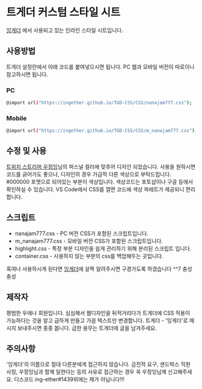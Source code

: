 # 트게더 커스텀 스타일 시트
[잉게더](http://tgd.kr/nanajam777) 에서 사용되고 있는 인라인 스타일 시트입니다.

## 사용방법
트게더 설정란에서 아래 코드를 붙여넣으시면 됩니다. PC 웹과 모바일 버전이 따로이니 참고하시면 됩니다.

### PC
```sh
@import url("https://ingether.github.io/TGD-CSS/CSS/nanajam777.css");
```

### Mobile
```sh
@import url("https://ingether.github.io/TGD-CSS/CSS/m_nanajam777.css");
```

## 수정 및 사용
[트위치 스트리머 우정잉](http://twitch.tv/nanajam777)님의 퍼스널 컬러에 맞추어 디자인 되었습니다. 사용을 원하시면 코드를 긁어가도 좋으나, 디자인의 경우 가급적 다른 색상으로 부탁드립니다. #000000 포맷으로 되어있는 부분이 색상입니다. 색상코드는 포토샵이나 구글 등에서 확인하실 수 있습니다. VS Code에서 CSS를 열면 코드에 색상 파레트가 제공되니 편리합니다.

## 스크립트
* nanajam777.css - PC 버전 CSS가 포함된 스크립트입니다.
* m_nanajam777.css - 모바일 버전 CSS가 포함된 스크립트입니다.
* highlight.css - 특정 부분 디자인을 쉽게 관리하기 위해 분리된 스크립트 입니다.
* container.css - 사용하지 않는 부분의 css를 백업해두는 곳입니다.

혹여나 사용하시게 된다면 [잉게더](http://tgd.kr/nanajam777)에 살짝 알려주시면 구경가도록 하겠습니다 ^^7 충성충성

## 제작자
평범한 우애나 회원입니다. 심심해서 웹디자인을 뒤적거리다가 트게더에 CSS 적용이 가능하다는 것을 알고 급하게 만들고 가끔 텍스트만 변경합니다. 트게더 - '잉게더'로 메시지 보내주시면 종종 봅니다. 급한 용무는 트게더에 글을 남겨주세요.

## 주의사항
'잉게더'의 이름으로 절대 다른분에게 접근하지 않습니다. 
금전적 요구, 샌드박스 직원 사칭, 우정잉님과 함께 일한다는 등의 사유로 접근하는 경우 꼭 우정잉님께 신고해주세요. 
디스코드 ing-ether#1439외에는 제가 아닙니다!!!